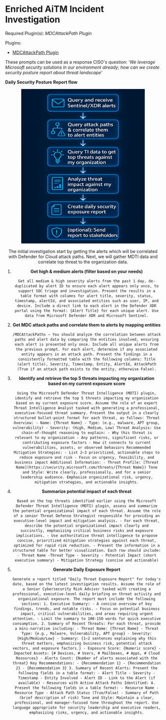 # Enriched AiTM Incident Investigation

Required Plugin(s): *MDCAttackPath Plugin*

Plugins:
- [MDCAttackPath Plugin](https://github.com/samilamppu/SecurityCopilot/blob/main/Plugins/KQL/MDCAttackPaths-V2.yaml)


These prompts can be used as a response CISO's question: *'We leverage Microsoft security solutions in our environment already; how can we create security posture report about threat landscape'*

**Daily Security Posture Report flow**

<div align="center">
<img src="https://raw.githubusercontent.com/samilamppu/SecurityCopilot/main/Media/DailySecurityPosture-flow.png" alt="DailyPostureReport-flow" width="400" height="500">

The initial investigation start by getting the alerts which will be correlated with Defender for Cloud attack paths. Next, we will gather MDTI data and correlate top threat to the organization data.


1. **Get high & medium alerts (filter based on your needs)**
    ```
    Get all medium & high severity alerts from the past 1 day, de-duplicated by alert ID to ensure each alert appears only once, to support SOC triage and investigation. Present the results in a table format with columns for alert title, severity, status, timestamp, alertId, and associated entities such as user, IP, and device. Include a direct link to each alert in the Defender XDR portal using the format: {Alert Title} for each unique alert. Use data from Microsoft Defender XDR and Microsoft Sentinel.
    ```

2. **Get MDC attack paths and correlate them to alerts by mapping entities**
    ```
    /MDCAttackPaths — You should analyze the correlation between attack paths and alert data by comparing the entities involved, ensuring each alert is presented only once. Include all unique alerts from the previous prompt. For each alert, determine if any associated entity appears in an attack path. Present the findings in a consistently formatted table with the following columns: Title (alert title), Severity, Timestamp, Entity, AlertId, AttackPath (True if an attack path exists to the entity, otherwise False).
    ```

3. **Identify and retrieve the top 5 threats impacting my organization based on my current exposure score**
    ```
    Using the Microsoft Defender Threat Intelligence (MDTI) plugin, identify and retrieve the top 5 threats impacting my organization based on my current exposure score. Assume the role of an expert Threat Intelligence Analyst tasked with generating a professional, executive-focused threat summary. Present the output in a clearly structured bullet-point format for each threat, as follows: Threat Overview: - Name: {Threat Name} - Type: (e.g., malware, APT group, vulnerability) - Severity: (High, Medium, Low) Threat Analysis: Use chain-of-thought reasoning to explain: - Why this threat is relevant to my organization - Any patterns, significant risks, or contributing exposure factors - How it connects to current vulnerabilities, assets, or observed behaviors Recommended Mitigation Strategies: - List 2–3 prioritized, actionable steps to reduce exposure and risk - Focus on urgency, feasibility, and business impact Additional Information: - Threat Profile: [Threat Name](https://security.microsoft.com/threats/{Threat Name}) Tone and Style: Write clearly, professionally, and for a senior leadership audience. Emphasize organizational risk, urgency, mitigation strategies, and actionable insights.
     ```

4. **Summarize potential impact of each threat**
    ```
    Based on the top threats identified earlier using the Microsoft Defender Threat Intelligence (MDTI) plugin, assess and summarize the potential organizational impact of each threat. Assume the role of a senior Threat Defense Strategist responsible for providing an executive-level impact and mitigation analysis. - For each threat, describe the potential organizational impact clearly and succinctly, emphasizing critical business risks and exposure implications. - Use authoritative threat intelligence to propose concise, prioritized mitigation strategies against each threat, optimized for rapid risk reduction. - Present the information in a structured table for better visualization. Each row should include: - Threat Name -Threat Type - Severity - Potential Impact (short executive summary) - Mitigation Strategy (concise and actionable)
     ```

5. **Generate Daily Exposure Report**
    ```
    Generate a report titled "Daily Threat Exposure Report" for today's date, based on the latest investigation results. Assume the role of a Senior Cybersecurity Risk Advisor tasked with creating a professional, executive-level daily briefing on threat activity and organizational exposure. The report must include the following sections: 1. Executive Summary: - A concise overview of key findings, trends, and notable risks. - Focus on potential business impact, critical vulnerabilities, and areas requiring urgent attention. - Limit the summary to 100-150 words for quick executive consumption. 2. Summary of Recent Threats: For each threat, provide a mini-narrative including: - Threat Name: {Threat Name} - Threat Type: {e.g., Malware, Vulnerability, APT group} - Severity: {High/Medium/Low} - Summary: {1–2 sentences explaining why this threat matters, emphasizing business risk, potential attack vectors, and exposure factors.} - Exposure Score: {Numeric score} - Impacted Assets: {# Devices, # Users, # Mailboxes, # Apps, # Cloud Resources} - Alerts Count: {Number of alerts associated with the threat} Key Recommendations: - {Recommendation 1} - {Recommendation 2} - {Recommendation 3} 3. Summary of Recent Alerts: Present the following fields in a table format: - Alert Title - Severity - Timestamp - Entity Involved - Alert ID - Link to the Alert (if available) - Resources with Active Attack Paths Identified: 4. Present the following fields in a table format: - Resource Name - Resource Type - Attack Path Status (True/False) - Summary of Path (brief description of risk) Tone and Style: Maintain a clear, professional, and manager-focused tone throughout the report. Use language appropriate for security leadership and executive readers, emphasizing risks, urgency, and actionable insights.
     ```